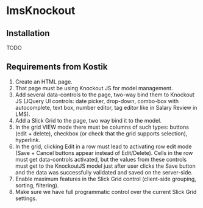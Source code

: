 # lmsKnockout

## Installation

TODO

## Requirements from Kostik

1. Create an HTML page.
2. That page must be using Knockout JS for model management.
3. Add several data-controls to the page, two-way bind them to Knockout JS (JQuery UI controls: date picker, drop-down, combo-box with autocomplete, text box, number editor, tag editor like in Salary Review in LMS).
4. Add a Slick Grid to the page, two way bind it to the model.
5. In the grid VIEW mode there must be columns of such types: buttons (edit + delete), checkbox (or check that the grid supports selection), hyperlink.
6. In the grid, clicking Edit in a row must lead to activating row edit mode (Save + Cancel buttons appear instead of Edit/Delete). Cells in the row must get data-controls activated, but the values from these controls must get to the KnockoutJS model just after user clicks the Save button and the data was successfully validated and saved on the server-side.
7. Enable maximum features in the Slick Grid control (client-side grouping, sorting, filtering).
8. Make sure we have full programmatic control over the current Slick Grid settings.